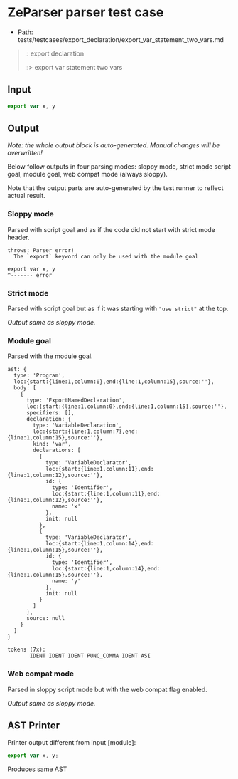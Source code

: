 # ZeParser parser test case

- Path: tests/testcases/export_declaration/export_var_statement_two_vars.md

> :: export declaration
>
> ::> export var statement two vars

## Input

`````js
export var x, y
`````

## Output

_Note: the whole output block is auto-generated. Manual changes will be overwritten!_

Below follow outputs in four parsing modes: sloppy mode, strict mode script goal, module goal, web compat mode (always sloppy).

Note that the output parts are auto-generated by the test runner to reflect actual result.

### Sloppy mode

Parsed with script goal and as if the code did not start with strict mode header.

`````
throws: Parser error!
  The `export` keyword can only be used with the module goal

export var x, y
^------- error
`````

### Strict mode

Parsed with script goal but as if it was starting with `"use strict"` at the top.

_Output same as sloppy mode._

### Module goal

Parsed with the module goal.

`````
ast: {
  type: 'Program',
  loc:{start:{line:1,column:0},end:{line:1,column:15},source:''},
  body: [
    {
      type: 'ExportNamedDeclaration',
      loc:{start:{line:1,column:0},end:{line:1,column:15},source:''},
      specifiers: [],
      declaration: {
        type: 'VariableDeclaration',
        loc:{start:{line:1,column:7},end:{line:1,column:15},source:''},
        kind: 'var',
        declarations: [
          {
            type: 'VariableDeclarator',
            loc:{start:{line:1,column:11},end:{line:1,column:12},source:''},
            id: {
              type: 'Identifier',
              loc:{start:{line:1,column:11},end:{line:1,column:12},source:''},
              name: 'x'
            },
            init: null
          },
          {
            type: 'VariableDeclarator',
            loc:{start:{line:1,column:14},end:{line:1,column:15},source:''},
            id: {
              type: 'Identifier',
              loc:{start:{line:1,column:14},end:{line:1,column:15},source:''},
              name: 'y'
            },
            init: null
          }
        ]
      },
      source: null
    }
  ]
}

tokens (7x):
       IDENT IDENT IDENT PUNC_COMMA IDENT ASI
`````


### Web compat mode

Parsed in sloppy script mode but with the web compat flag enabled.

_Output same as sloppy mode._

## AST Printer

Printer output different from input [module]:

````js
export var x, y;
````

Produces same AST
